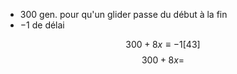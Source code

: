 - $300$ gen. pour qu'un glider passe du début à la fin
- $-1$ de délai

$$300 + 8x \equiv -1 [43]$$
$$300 + 8x = $$